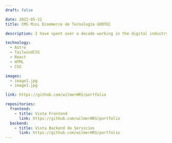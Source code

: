```yaml
---
draft: false

date: 2022-05-21
title: CMS Mini Ecommerce de Tecnología GOOTEC

description: I have spent over a decade working in the digital industry, with a focus on web development. During this period I have had the pleasure of working with diverse teams across various industries, and I am always excited to learn about new technologies and innovative approaches.

technology:
  - Astro
  - TailwindCSS
  - React
  - HTML
  - CSS

images:
  - image1.jpg
  - image1.jpg

link: https://github.com/wilmerHRS/portfolio

repositories:
  frontend:
    - title: Vista Frontend
      link: https://github.com/wilmerHRS/portfolio
  backend:
    - title: Vista Backend de Servicios
      link: https://github.com/wilmerHRS/portfolio
---
```

